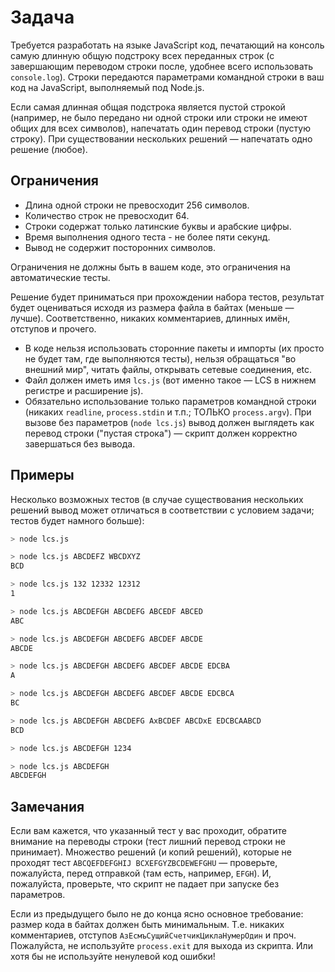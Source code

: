 # Задача

Требуется разработать на языке JavaScript код, печатающий на консоль самую длинную общую подстроку всех переданных строк (с завершающим переводом строки после, удобнее всего использовать `console.log`). Строки передаются параметрами командной строки в ваш код на JavaScript, выполняемый под Node.js.

Если самая длинная общая подстрока является пустой строкой (например, не было передано ни одной строки или строки не имеют общих для всех символов), напечатать один перевод строки (пустую строку). При существовании нескольких решений — напечатать одно решение (любое).

## Ограничения

* Длина одной строки не превосходит 256 символов.
* Количество строк не превосходит 64.
* Строки содержат только латинские буквы и арабские цифры.
* Время выполнения одного теста - не более пяти секунд.
* Вывод не содержит посторонних символов.

Ограничения не должны быть в вашем коде, это ограничения на автоматические тесты.

Решение будет приниматься при прохождении набора тестов, результат будет оцениваться исходя из размера файла в байтах (меньше — лучше). Соответственно, никаких комментариев, длинных имён, отступов и прочего.

* В коде нельзя использовать сторонние пакеты и импорты (их просто не будет там, где выполняются тесты), нельзя обращаться "во внешний мир", читать файлы, открывать сетевые соединения, etc.
* Файл должен иметь имя `lcs.js` (вот именно такое — LCS в нижнем регистре и расширение js).
* Обязательно использование только параметров командной строки (никаких `readline`, `process.stdin` и т.п.; ТОЛЬКО `process.argv`). При вызове без параметров (`node lcs.js`) вывод должен выглядеть как перевод строки ("пустая строка") — скрипт должен корректно завершаться без вывода.

## Примеры

Несколько возможных тестов (в случае существования нескольких решений вывод может отличаться в соответствии с условием задачи; тестов будет намного больше):

```bash
> node lcs.js
```

```bash
> node lcs.js ABCDEFZ WBCDXYZ
BCD
```

```bash
> node lcs.js 132 12332 12312
1
```

```bash
> node lcs.js ABCDEFGH ABCDEFG ABCEDF ABCED
ABC
```

```bash
> node lcs.js ABCDEFGH ABCDEFG ABCDEF ABCDE
ABCDE
```

```bash
> node lcs.js ABCDEFGH ABCDEFG ABCDEF ABCDE EDCBA
A
```

```bash
> node lcs.js ABCDEFGH ABCDEFG ABCDEF ABCDE EDCBCA
BC
```

```bash
> node lcs.js ABCDEFGH ABCDEFG AxBCDEF ABCDxE EDCBCAABCD
BCD
```

```bash
> node lcs.js ABCDEFGH 1234
```

```bash
> node lcs.js ABCDEFGH
ABCDEFGH
```

## Замечания

Если вам кажется, что указанный тест у вас проходит, обратите внимание на переводы строки (тест лишний перевод строки не принимает). Множество решений (и копий решений), которые не проходят тест `ABCQEFDEFGHIJ BCXEFGYZBCDEWEFGHU` — проверьте, пожалуйста, перед отправкой (там есть, например, `EFGH`). И, пожалуйста, проверьте, что скрипт не падает при запуске без параметров.

Если из предыдущего было не до конца ясно основное требование: размер кода в байтах должен быть минимальным. Т.е. никаких комментариев, отступов `АзЕсмъСущийСчетчикЦиклаНумерОдин` и проч. Пожалуйста, не используйте `process.exit` для выхода из скрипта. Или хотя бы не используйте ненулевой код ошибки!
